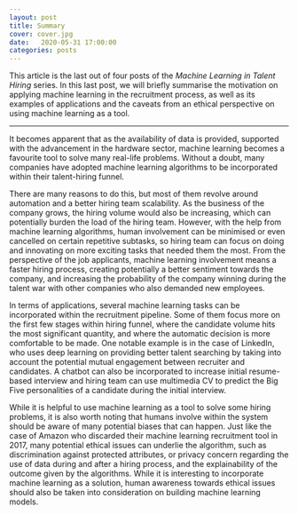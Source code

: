 ```yaml
---
layout: post
title: Summary
cover: cover.jpg
date:   2020-05-31 17:00:00
categories: posts
---
```


This article is the last out of four posts of the _Machine Learning in Talent Hiring_ series. In this last post, we will briefly summarise the motivation on applying machine learning in the recruitment process, as well as its examples of applications and the caveats from an ethical perspective on using machine learning as a tool.

---

It becomes apparent that as the availability of data is provided, supported with the advancement in the hardware sector, machine learning becomes a favourite tool to solve many real-life problems. Without a doubt, many companies have adopted machine learning algorithms to be incorporated within their talent-hiring funnel.

There are many reasons to do this, but most of them revolve around automation and a better hiring team scalability. As the business of the company grows, the hiring volume would also be increasing, which can potentially burden the load of the hiring team. However, with the help from machine learning algorithms, human involvement can be minimised or even cancelled on certain repetitive subtasks, so hiring team can focus on doing and innovating on more exciting tasks that needed them the most. From the perspective of the job applicants, machine learning involvement means a faster hiring process, creating potentially a better sentiment towards the company, and increasing the probability of the company winning during the talent war with other companies who also demanded new employees.

In terms of applications, several machine learning tasks can be incorporated within the recruitment pipeline. Some of them focus more on the first few stages within hiring funnel, where the candidate volume hits the most significant quantity, and where the automatic decision is more comfortable to be made. One notable example is in the case of LinkedIn, who uses deep learning on providing better talent searching by taking into account the potential mutual engagement between recruiter and candidates. A chatbot can also be incorporated to increase initial resume-based interview and hiring team can use multimedia CV to predict the Big Five personalities of a candidate during the initial interview.

While it is helpful to use machine learning as a tool to solve some hiring problems, it is also worth noting that humans involve within the system should be aware of many potential biases that can happen. Just like the case of Amazon who discarded their machine learning recruitment tool in 2017, many potential ethical issues can underlie the algorithm, such as discrimination against protected attributes, or privacy concern regarding the use of data during and after a hiring process, and the explainability of the outcome given by the algorithms. While it is interesting to incorporate machine learning as a solution, human awareness towards ethical issues should also be taken into consideration on building machine learning models.

